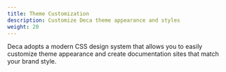 ```yaml
---
title: Theme Customization
description: Customize Deca theme appearance and styles
weight: 20
---
```


Deca adopts a modern CSS design system that allows you to easily customize theme appearance and create documentation sites that match your brand style.